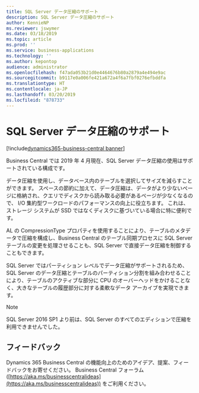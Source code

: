 ```yaml
---
title: SQL Server データ圧縮のサポート
description: SQL Server データ圧縮のサポート
author: KennieNP
ms.reviewer: jswymer
ms.date: 03/18/2019
ms.topic: article
ms.prod: ''
ms.service: business-applications
ms.technology: ''
ms.author: kepontop
audience: administrator
ms.openlocfilehash: f47ada053b21d0e4464676b80a2879a4e494e9ac
ms.sourcegitcommit: b9117e0a006fe421a672a4f6a7fbf0276efbddfa
ms.translationtype: HT
ms.contentlocale: ja-JP
ms.lasthandoff: 03/20/2019
ms.locfileid: "878733"
---
```

# <a name="support-for-sql-server-data-compression"></a>SQL Server データ圧縮のサポート

[!include[dynamics365-business-central banner](../includes/dynamics365-business-central.md)]

Business Central では 2019 年 4 月現在、SQL Server データ圧縮の使用はサポートされている構成です。

データ圧縮を使用し、データベース内のテーブルを選択してサイズを減らすことができます。 スペースの節約に加えて、データ圧縮は、データがより少ないページに格納され、クエリでディスクから読み取る必要があるページが少なくなるので、 I/O 集約型ワークロードのパフォーマンスの向上に役立ちます。 これは、ストレージ システムが SSD ではなくディスクに基づいている場合に特に便利です。

AL の CompressionType プロパティを使用することにより、テーブルのメタデータで圧縮を構成し、Business Central のテーブル同期プロセスに SQL Server テーブルの変更を処理させることも、SQL Server で直接データ圧縮を制御することもできます。

SQL Server ではパーティション レベルでデータ圧縮がサポートされるため、SQL Server のデータ圧縮とテーブルのパーティション分割を組み合わせることにより、テーブルのアクティブな部分に CPU のオーバーヘッドをかけることなく、大きなテーブルの履歴部分に対する柔軟なデータ アーカイブを実現できます。

> [!NOTE]
> SQL Server 2016 SP1 より前は、SQL Server のすべてのエディションで圧縮を利用できませんでした。

## <a name="tell-us-what-you-think"></a>フィードバック
Dynamics 365 Business Central の機能向上のためのアイデア、提案、フィードバックをお寄せください。 Business Central フォーラム ([https://aka.ms/businesscentralideas](https://aka.ms/businesscentralideas)) をご利用ください。
